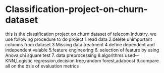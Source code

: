 # Classification-project-on-churn-dataset
  this is the classification project on churn dataset of telecom industry.
  we use following procedure to do project
  1.read data
  2.delete unimportant columns from dataset
  3.Missing data treatment
  4.define dependent and independent vaiable
  5.feature engineering
  6. selection of feature by using Anova,chi square test
  7. data preprocessing
  8.algorithms used--KNN,Logistic regression,decision tree,random forest,adaboost
  9.compare all on the bsis of evaluation metrics
